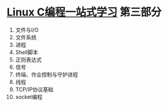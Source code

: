 # [Linux C编程一站式学习](https://akaedu.github.io/book/) 第三部分

1. 文件与I/O
2. 文件系统
3. 进程
4. Shell脚本
5. 正则表达式
6. 信号
7. 终端、作业控制与守护进程
8. 线程
9. TCP/IP协议基础
10. socket编程
